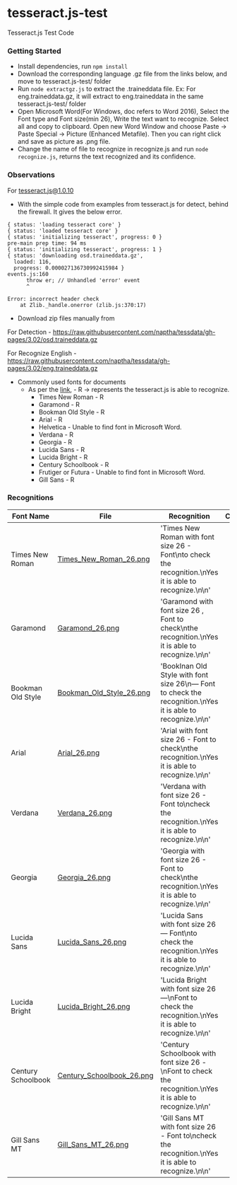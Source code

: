 # tesseract.js-test
Tesseract.js Test Code

### Getting Started

* Install dependencies, run `npm install`
* Download the corresponding language .gz file from the links below, and move to tesseract.js-test/ folder
* Run `node extractgz.js` to extract the .traineddata file. Ex: For eng.traineddata.gz, it will extract to eng.traineddata in the same tesseract.js-test/ folder
* Open Microsoft Word(For Windows, doc refers to Word 2016), Select the Font type and Font size(min 26), Write the text want to recognize. Select all and copy to clipboard. Open new Word Window and choose Paste -> Paste Special -> Picture (Enhanced Metafile). Then you can right click and save as picture as .png file.
* Change the name of file to recognize in recognize.js and run `node recognize.js`, returns the text recognized and its confidence.

### Observations

For tesseract.js@1.0.10

* With the simple code from examples from tesseract.js for detect, behind the firewall. It gives the below error.
```
{ status: 'loading tesseract core' }
{ status: 'loaded tesseract core' }
{ status: 'initializing tesseract', progress: 0 }
pre-main prep time: 94 ms
{ status: 'initializing tesseract', progress: 1 }
{ status: 'downloading osd.traineddata.gz',
  loaded: 116,
  progress: 0.000027136730992415984 }
events.js:160
      throw er; // Unhandled 'error' event
      ^

Error: incorrect header check
    at Zlib._handle.onerror (zlib.js:370:17)
```
* Download zip files manually from 

For Detection - 
https://raw.githubusercontent.com/naptha/tessdata/gh-pages/3.02/osd.traineddata.gz

For Recognize English -
https://raw.githubusercontent.com/naptha/tessdata/gh-pages/3.02/eng.traineddata.gz

* Commonly used fonts for documents
  * As per the [link](http://www.writing-skills.com/best-fonts-for-business-documents), - R -> represents the tesseract.js is able to recognize.
    * Times New Roman - R
    * Garamond - R
    * Bookman Old Style - R
    * Arial - R
    * Helvetica - Unable to find font in Microsoft Word.
    * Verdana - R
    * Georgia - R
    * Lucida Sans - R
    * Lucida Bright - R
    * Century Schoolbook - R
    * Frutiger or Futura - Unable to find font in Microsoft Word.
    * Gill Sans - R

### Recognitions

| Font Name   |      File      |  Recognition | Confidence | Observations |
|----------|-------------|------|:-----:|-------|
| Times New Roman |  [Times_New_Roman_26.png](images/Times_New_Roman_26.png) | 'Times New Roman with font size 26 - Font\nto check the recognition.\nYes it is able to recognize.\n\n' | 88 | None |
| Garamond | [Garamond_26.png](images/Garamond_26.png) | 'Garamond with font size 26 , Font to check\nthe recognition.\nYes it is able to recognize.\n\n' | 83 | - is recognized as , | 
| Bookman Old Style | [Bookman_Old_Style_26.png](images/Bookman_Old_Style_26.png) | 'BookInan Old Style with font size 26\n— Font to check the recognition.\nYes it is able to recognize.\n\n' | 88 | Bookman is recognized as BookInan |
| Arial | [Arial_26.png](images/Arial_26.png) | 'Arial with font size 26 - Font to check\nthe recognition.\nYes it is able to recognize.\n\n' | 92 | None |
| Verdana | [Verdana_26.png](images/Verdana_26.png) | 'Verdana with font size 26 - Font to\ncheck the recognition.\nYes it is able to recognize.\n\n' | 95 | None |
| Georgia | [Georgia_26.png](images/Georgia_26.png) | 'Georgia with font size 26 - Font to check\nthe recognition.\nYes it is able to recognize.\n\n' | 90 | None |
| Lucida Sans | [Lucida_Sans_26.png](images/Lucida_Sans_26.png) | 'Lucida Sans with font size 26 — Font\nto check the recognition.\nYes it is able to recognize.\n\n' | 91 | None |
| Lucida Bright | [Lucida_Bright_26.png](images/Lucida_Bright_26.png) | 'Lucida Bright with font size 26 —\nFont to check the recognition.\nYes it is able to recognize.\n\n' | 89 | None |
| Century Schoolbook | [Century_Schoolbook_26.png](images/Century_Schoolbook_26.png) | 'Century Schoolbook with font size 26 -\nFont to check the recognition.\nYes it is able to recognize.\n\n' | 89 | None |
| Gill Sans MT | [Gill_Sans_MT_26.png](images/Gill_Sans_MT_26.png) | 'Gill Sans MT with font size 26 - Font to\ncheck the recognition.\nYes it is able to recognize.\n\n' | 89 | None |